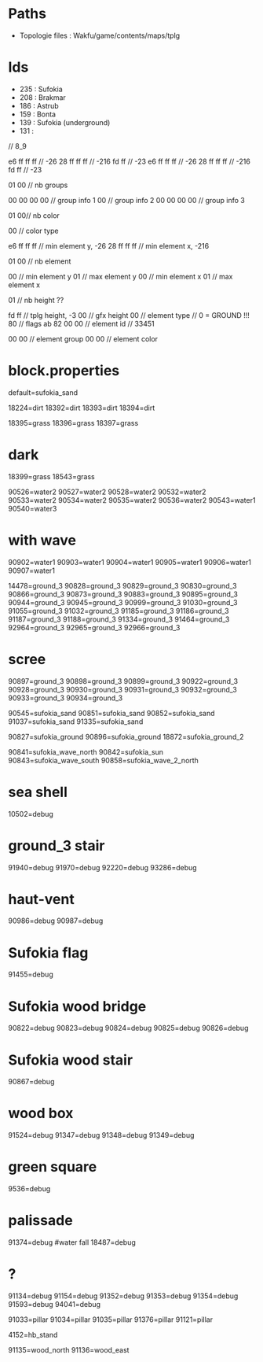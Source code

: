 Paths
====

- Topologie files : Wakfu/game/contents/maps/tplg

Ids
===

- 235 : Sufokia
- 208 : Brakmar
- 186 : Astrub
- 159 : Bonta
- 139 : Sufokia (underground)
- 131 :


// 8_9

e6 ff ff ff // -26
28 ff ff ff // -216
fd ff // -23
e6 ff ff ff // -26
28 ff ff ff // -216
fd ff // -23

01 00 // nb groups

00 00 00 00 // group info 1
00 // group info 2
00 00 00 00 // group info 3

01 00// nb color

00 // color type

e6 ff ff ff // min element y, -26
28 ff ff ff // min element x, -216

01 00 // nb element

00 // min element y
01 // max element y
00 // min element x
01 // max element x

01 // nb height ??

fd ff // tplg height, -3
00 // gfx height
00 // element type // 0 = GROUND !!!
80 // flags
ab 82 00 00 // element id // 33451

00 00 // element group
00 00 // element color



# block.properties

default=sufokia_sand

18224=dirt
18392=dirt
18393=dirt
18394=dirt

18395=grass
18396=grass
18397=grass
# dark
18399=grass
18543=grass

90526=water2
90527=water2
90528=water2
90532=water2
90533=water2
90534=water2
90535=water2
90536=water2
90543=water1
90540=water3
# with wave
90902=water1
90903=water1
90904=water1
90905=water1
90906=water1
90907=water1

14478=ground_3
90828=ground_3
90829=ground_3
90830=ground_3
90866=ground_3
90873=ground_3
90883=ground_3
90895=ground_3
90944=ground_3
90945=ground_3
90999=ground_3
91030=ground_3
91055=ground_3
91032=ground_3
91185=ground_3
91186=ground_3
91187=ground_3
91188=ground_3
91334=ground_3
91464=ground_3
92964=ground_3
92965=ground_3
92966=ground_3

# scree
90897=ground_3
90898=ground_3
90899=ground_3
90922=ground_3
90928=ground_3
90930=ground_3
90931=ground_3
90932=ground_3
90933=ground_3
90934=ground_3

90545=sufokia_sand
90851=sufokia_sand
90852=sufokia_sand
91037=sufokia_sand
91335=sufokia_sand

90827=sufokia_ground
90896=sufokia_ground
18872=sufokia_ground_2

90841=sufokia_wave_north
90842=sufokia_sun
90843=sufokia_wave_south
90858=sufokia_wave_2_north

# sea shell
10502=debug
# ground_3 stair
91940=debug
91970=debug
92220=debug
93286=debug
# haut-vent
90986=debug
90987=debug
# Sufokia flag
91455=debug
# Sufokia wood bridge
90822=debug
90823=debug
90824=debug
90825=debug
90826=debug
# Sufokia wood stair
90867=debug
# wood box
91524=debug
91347=debug
91348=debug
91349=debug
# green square
9536=debug
# palissade
91374=debug
#water fall
18487=debug

# ?
91134=debug
91154=debug
91352=debug
91353=debug
91354=debug
91593=debug
94041=debug

91033=pillar
91034=pillar
91035=pillar
91376=pillar
91121=pillar

4152=hb_stand

91135=wood_north
91136=wood_east

